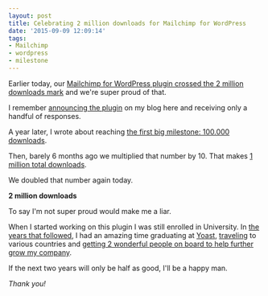 ```yaml
---
layout: post
title: Celebrating 2 million downloads for Mailchimp for WordPress
date: '2015-09-09 12:09:14'
tags:
- Mailchimp
- wordpress
- milestone
---
```


Earlier today, our [Mailchimp for WordPress plugin crossed the 2 million downloads mark](https://www.mc4wp.com/blog/celebrating-2-million-downloads/) and we're super proud of that.

I remember [announcing the plugin](https://dannyvankooten.com/my-newest-wordpress-plugin-Mailchimp-for-wp/) on my blog here and receiving only a handful of responses.

A year later, I wrote about reaching [the first big milestone: 100.000 downloads](https://dannyvankooten.com/100-000-plugin-downloads-6-months-Mailchimp-wordpress/).

Then, barely 6 months ago we multiplied that number by 10. That makes [1 million total downloads](https://dannyvankooten.com/one-million-downloads-Mailchimp-wordpress/). 

We doubled that number again today.

**2 million downloads**

To say I'm not super proud would make me a liar. 

When I started working on this plugin I was still enrolled in University.  In [the years that followed](https://dannyvankooten.com/2014-year-in-review/), I had an amazing time graduating at [Yoast](https://yoast.com/), [traveling](https://dannyvankooten.com/interview-on-webworktravel/) to various countries and [getting 2 wonderful people on board to help further grow my company](https://dannyvankooten.com/introducing-ibericode/).

If the next two years will only be half as good, I'll be a happy man. 

_Thank you!_